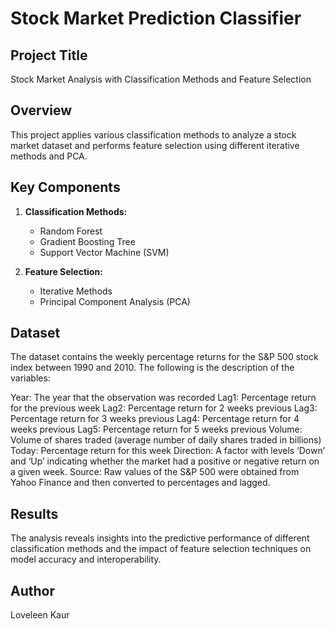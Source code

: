 # Stock Market Prediction Classifier

## Project Title

Stock Market Analysis with Classification Methods and Feature Selection

## Overview

This project applies various classification methods to analyze a stock market dataset and performs feature selection using different iterative methods and PCA.

## Key Components

1. **Classification Methods:**
   - Random Forest
   - Gradient Boosting Tree
   - Support Vector Machine (SVM)

2. **Feature Selection:**
   - Iterative Methods
   - Principal Component Analysis (PCA)

## Dataset

The dataset contains the weekly percentage returns for the S&P 500 stock index between 1990 and 2010. The following is the description of the variables:

Year: The year that the observation was recorded
Lag1: Percentage return for the previous week
Lag2: Percentage return for 2 weeks previous
Lag3: Percentage return for 3 weeks previous
Lag4: Percentage return for 4 weeks previous
Lag5: Percentage return for 5 weeks previous
Volume: Volume of shares traded (average number of daily shares traded in billions)
Today: Percentage return for this week
Direction: A factor with levels ‘Down’ and ‘Up’ indicating whether the market had a positive or negative return on a given week.
Source: Raw values of the S&P 500 were obtained from Yahoo Finance and then converted to percentages and lagged.

## Results

The analysis reveals insights into the predictive performance of different classification methods and the impact of feature selection techniques on model accuracy and interoperability.

## Author
Loveleen Kaur

